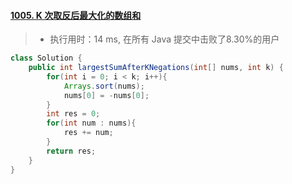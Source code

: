 #### [1005. K 次取反后最大化的数组和](https://leetcode-cn.com/problems/maximize-sum-of-array-after-k-negations/)

> - 执行用时：14 ms, 在所有 Java 提交中击败了8.30%的用户

```java
class Solution {
    public int largestSumAfterKNegations(int[] nums, int k) {
        for(int i = 0; i < k; i++){
            Arrays.sort(nums);
            nums[0] = -nums[0];
        }
        int res = 0;
        for(int num : nums){
            res += num;
        }
        return res;
    }
}
```

